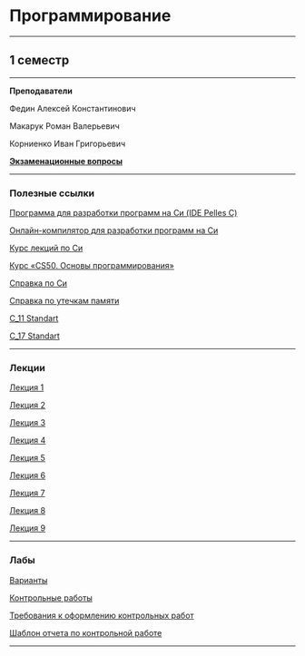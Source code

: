 # Программирование
____________
## 1 семестр
___________
**Преподаватели**

Федин Алексей Константинович

Макарук Роман Валерьевич

Корниенко Иван Григорьевич

[**Экзаменационные вопросы**](https://github.com/Veldorn/SPbGTI/blob/main/Files/Programming/Экзаменационные%20вопросы.pdf)
___________
### Полезные ссылки

[Программа для разработки программ на Си (IDE Pelles C)](http://www.smorgasbordet.com/pellesc/)

[Онлайн-компилятор для разработки программ на Си](https://ideone.com/)

[Курс лекций по Си](https://learnc.info/c/)

[Курс «CS50. Основы программирования»](https://javarush.ru/quests/QUEST_HARVARD_CS50)

[Справка по Си](https://en.cppreference.com/w/c)

[Справка по утечкам памяти](https://m.youtube.com/watch?v=1stQbTuUBIE) 

[C_11 Standart](https://github.com/Veldorn/SPbGTI/blob/main/Files/Programming/С11_Standart.pdf)

[C_17 Standart](https://github.com/Veldorn/SPbGTI/blob/main/Files/Programming/C17_Standart_Draft.pdf)
_________
### Лекции

[Лекция 1](https://github.com/Veldorn/SPbGTI/blob/main/Files/Programming/Лекция%201.pdf)

[Лекция 2](https://github.com/Veldorn/SPbGTI/blob/main/Files/Programming/Лекция%202.pdf)

[Лекция 3](https://github.com/Veldorn/SPbGTI/blob/main/Files/Programming/Лекция%203.pdf)

[Лекция 4](https://github.com/Veldorn/SPbGTI/blob/main/Files/Programming/Лекция%204.pdf)

[Лекция 5](https://github.com/Veldorn/SPbGTI/blob/main/Files/Programming/Лекция%205.pdf)

[Лекция 6](https://github.com/Veldorn/SPbGTI/blob/main/Files/Programming/Лекция%206.pdf)

[Лекция 7](https://github.com/Veldorn/SPbGTI/blob/main/Files/Programming/Лекция%207.pdf)

[Лекция 8](https://github.com/Veldorn/SPbGTI/blob/main/Files/Programming/Лекция%208.pdf)

[Лекция 9](https://github.com/Veldorn/SPbGTI/blob/main/Files/Programming/Лекция%209.pdf)
___________
### Лабы

[Варианты](https://github.com/Veldorn/SPbGTI/blob/main/GroupList.md)

[Контрольные работы](https://github.com/Veldorn/SPbGTI/blob/main/Files/Programming/Kонтрольные_работы.pdf)

[Требования к оформлению контрольных работ](https://github.com/Veldorn/SPbGTI/blob/main/Files/Programming/Требования%20к%20оформлению%20ВКР.pdf)

[Шаблон отчета по контрольной работе](https://github.com/Veldorn/SPbGTI/blob/main/Files/Programming/Шаблон_отчёта_по_контрольной_работе_САПР_V5.docx)
___________
